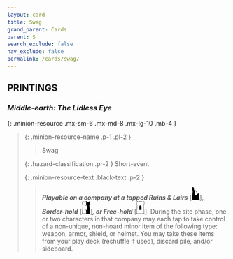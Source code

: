 ```yaml
---
layout: card
title: Swag
grand_parent: Cards
parent: S
search_exclude: false
nav_exclude: false
permalink: /cards/swag/
---
```


## PRINTINGS


### _Middle-earth: The Lidless Eye_

{: .minion-resource .mx-sm-6 .mx-md-8 .mx-lg-10 .mb-4 }
> {: .minion-resource-name .p-1 .pl-2 }
> > <div class="hazard-mp"></div>
> > <div class="card-name">Swag</div>
>
> {: .hazard-classification .pr-2 }
> Short-event
>
> {: .minion-resource-text .black-text .p-2 }
> > ***Playable on a company at a tapped Ruins & Lairs*** <nobr>[<img src="/assets/images/ruinlair.svg">]</nobr>***, Border-hold*** <nobr>[<img src="/assets/images/border-hold.svg">]</nobr>***, or Free-hold*** <nobr>[<img src="/assets/images/free-hold.svg">]</nobr>. During the site phase, one or two characters in that company may each tap to take control of a non-unique, non-hoard minor item of the following type: weapon, armor, shield, or helmet. You may take these items from your play deck (reshuffle if used), discard pile, and/or sideboard. 
> 
